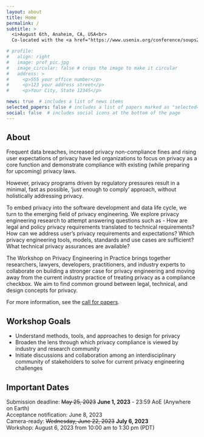 ```yaml
---
layout: about
title: Home
permalink: /
subtitle: >
  <i>August 6th, Anaheim, CA, USA<br>
  Co-located with the <a href="https://www.usenix.org/conference/soups2023">Nineteenth Symposium on Usable Privacy and Security (SOUPS 2023)</a></i>

# profile:
#   align: right
#   image: prof_pic.jpg
#   image_circular: false # crops the image to make it circular
#   address: >
#     <p>555 your office number</p>
#     <p>123 your address street</p>
#     <p>Your City, State 12345</p>

news: true  # includes a list of news items
selected_papers: false # includes a list of papers marked as "selected={true}"
social: false  # includes social icons at the bottom of the page
---
```

## About
Frequent data breaches, increased privacy non-compliance fines and rising user expectations of privacy have led organizations to focus on privacy as a core function and demonstrate compliance with existing (while preparing for upcoming) privacy laws. 

However, privacy programs driven by regulatory pressures result in a minimal, fast as possible,  ‘just enough to comply’ approach, without holistically addressing privacy.

To embed privacy into the software development and data life cycle, we turn to the emerging field of privacy engineering. We explore privacy engineering research to attempt answering questions such as - How are legal and policy privacy requirements translated to technical requirements? How can we address user’s privacy requirements and expectations? Which privacy engineering tools, models, standards and use cases are sufficient? What technical privacy assurances are available?

The Workshop on Privacy Engineering in Practice brings together researchers, lawyers, developers, practitioners, and industry experts to collaborate on building a stronger case for privacy engineering and moving away from the current industry practice of treating privacy as a compliance checkbox. We aim to find common ground between legal, technical, and design concepts for privacy.

For more information, see the <a href="/cfp">call for papers</a>.

## Workshop Goals
* Understand methods, tools, and approaches to design for privacy 
* Broaden the lens through which privacy compliance is viewed by industry and research community 
* Initiate discussions and collaboration among an interdisciplinary community of stakeholders to solve for current privacy engineering challenges

## Important Dates
Submission deadline: ~~May 25, 2023~~ **June 1, 2023** - 23:59 AoE (Anywhere on Earth)<br>
Acceptance notification: June 8, 2023<br>
Camera-ready: ~~Wednesday, June 22, 2023~~ **July 6, 2023**<br>
Workshop: August 6, 2023 from 10:00 am to 1:30 pm (PDT)<br>

